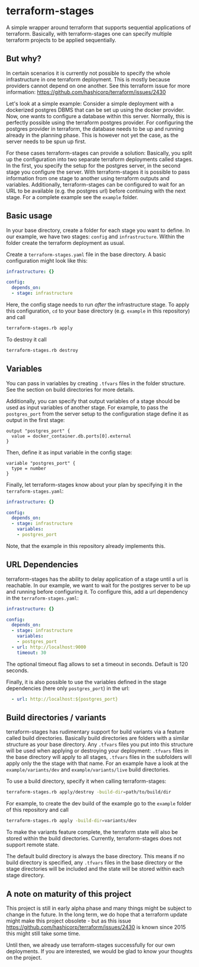 # terraform-stages

A simple wrapper around terraform that supports sequential applications of terraform.
Basically, with terraform-stages one can specify multiple terraform projects to be applied sequentially.

## But why?

In certain scenarios it is currently not possible to specify the whole infrastructure in one terraform deployment.
This is mostly because providers cannot depend on one another.
See this terraform issue for more information: https://github.com/hashicorp/terraform/issues/2430

Let's look at a simple example:
Consider a simple deployment with a dockerized postgres DBMS that can be set up using the docker provider.
Now, one wants to configure a database within this server.
Normally, this is perfectly possible using the terraform postgres provider.
For configuring the postgres provider in terraform, the database needs to be up and running already in the planning phase.
This is however not yet the case, as the server needs to be spun up first.

For these cases terraform-stages can provide a solution:
Basically, you split up the configuration into two separate terraform deployments called stages.
In the first, you specify the setup for the postgres server, in the second stage you configure the server.
With terraform-stages it is possible to pass information from one stage to another using terraform outputs and variables.
Additionally, terraform-stages can be configured to wait for an URL to be available (e.g. the postgres url) before continuing with the next stage.
For a complete example see the `example` folder.

## Basic usage

In your base directory, create a folder for each stage you want to define.
In our example, we have two stages: `config` and `infrastructure`.
Within the folder create the terraform deployment as usual.

Create a `terraform-stages.yaml` file in the base directory.
A basic configuration might look like this:
```yaml
infrastructure: {}

config:
  depends_on:
  - stage: infrastructure
```

Here, the config stage needs to run *after* the infrastructure stage.
To apply this configuration, `cd` to your base directory (e.g. `example` in this repository) and call
```bash
terraform-stages.rb apply
```

To destroy it call
```bash
terraform-stages.rb destroy
```

## Variables

You can pass in variables by creating `.tfvars` files in the folder structure.
See the section on build directories for more details.

Additionally, you can specify that output variables of a stage should be used as input variables of another stage.
For example, to pass the `postgres_port` from the server setup to the configuration stage define it as output in the first stage:
```hcl
output "postgres_port" {
  value = docker_container.db.ports[0].external
}
```
Then, define it as input variable in the config stage:
```hcl
variable "postgres_port" {
  type = number
}
```
Finally, let terraform-stages know about your plan by specifying it in the `terraform-stages.yaml`:

```yaml
infrastructure: {}

config:
  depends_on:
  - stage: infrastructure
    variables:
    - postgres_port
```

Note, that the example in this repository already implements this.

## URL Dependencies

terraform-stages has the ability to delay application of a stage until a url is reachable.
In our example, we want to wait for the postgres server to be up and running before configuring it.
To configure this, add a url dependency in the `terraform-stages.yaml`:

```yaml
infrastructure: {}

config:
  depends_on:
  - stage: infrastructure
    variables:
    - postgres_port
  - url: http://localhost:9000
    timeout: 30
```

The optional timeout flag allows to set a timeout in seconds.
Default is 120 seconds.

Finally, it is also possible to use the variables defined in the stage dependencies (here only `postgres_port`) in the url:

```yaml
  - url: http://localhost:${postgres_port}
```

## Build directories / variants

terraform-stages has rudimentary support for build variants via a feature called build directories.
Basically build directories are folders with a similar structure as your base directory.
Any `.tfvars` files you put into this structure will be used when applying or destroying your deployment:
`.tfvars` files in the base directory will apply to all stages, `.tfvars` files in the subfolders will apply only the the stage with that name.
For an example have a look at the `example/variants/dev` and `example/variants/live` build directories.

To use a build directory, specify it when calling terraform-stages:
```bash
terraform-stages.rb apply/destroy -build-dir=path/to/build/dir
```
For example, to create the dev build of the example go to the `example` folder of this repository and call
```bash
terraform-stages.rb apply -build-dir=variants/dev
```

To make the variants feature complete, the terraform state will also be stored within the build directories.
Currently, terraform-stages does not support remote state.

The default build directory is always the base directory.
This means if no build directory is specified, any `.tfvars` files in the base directory or the stage directories will be included and the state will be stored within each stage directory.

## A note on maturity of this project

This project is still in early alpha phase and many things might be subject to change in the future.
In the long term, we do hope that a terraform update might make this project obsolete - but as this issue https://github.com/hashicorp/terraform/issues/2430 is known since 2015 this might still take some time.

Until then, we already use terraform-stages successfully for our own deployments.
If you are interested, we would be glad to know your thoughts on the project.
